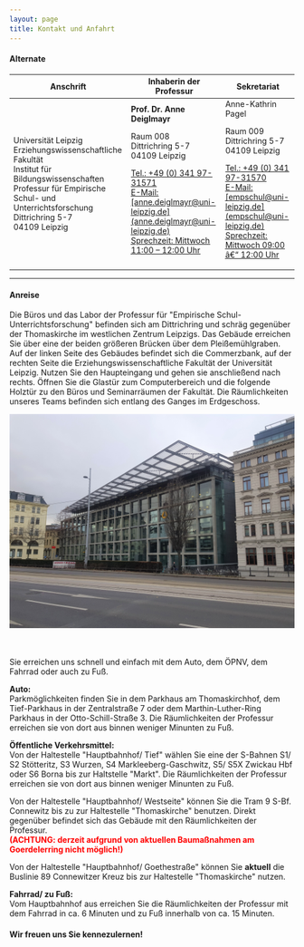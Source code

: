 ```yaml
---
layout: page
title: Kontakt und Anfahrt
---
```


<h4>Alternate</h4>
        <div class="table-wrapper">
            <table class="alt">
                <thead>
                    <tr>
                        <th>Anschrift</th>
                        <th>Inhaberin der Professur</th>
                        <th>Sekretariat</th>
                    </tr>
                </thead>
                <tbody>
                    <tr>
                        <td>Universität Leipzig<br>  
                            Erziehungswissenschaftliche Fakultät<br>
                            Institut für Bildungswissenschaften<br>
                            Professur für Empirische Schul- und Unterrichtsforschung<br>
                            Dittrichring 5-7<br>
                            04109 Leipzig</td>
                        <td><b>Prof. Dr. Anne Deiglmayr</b><br>
                            <p>Raum 008<br>
                            Dittrichring 5-7<br>
                            04109 Leipzig</p>
                            <p><u>Tel.:<u> +49 (0) 341 97-31571<br> 
                            <u>E-Mail:<u> [anne.deiglmayr@uni-leipzig.de](anne.deiglmayr@uni-leipzig.de)<br>           
                            <u>Sprechzeit:<u> Mittwoch 11:00 – 12:00 Uhr</p></td>
                        <td>Anne-Kathrin Pagel</b><br>
                        <p>Raum 009<br>
                        Dittrichring 5-7<br>
                        04109 Leipzig</p>
                        <p><u>Tel.:<u> +49 (0) 341 97-31570<br>  
                        <u>E-Mail:<u> [empschul@uni-leipzig.de](empschul@uni-leipzig.de)<br>  
                        <u>Sprechzeit:<u> Mittwoch 09:00 â€“ 12:00 Uhr</p></td>
                    </tr>
                </tbody>
                </table>
            </div>

***

<h4>Anreise</h4>  

<p>Die Büros und das Labor der Professur für "Empirische Schul- Unterrichtsforschung" befinden sich am Dittrichring und schräg gegenüber der Thomaskirche im westlichen Zentrum Leipzigs. Das Gebäude erreichen Sie über eine der beiden größeren Brücken über dem Pleißemühlgraben. Auf der linken Seite des Gebäudes befindet sich die Commerzbank, auf der rechten Seite die Erziehungswissenschaftliche Fakultät der Universität Leipzig. Nutzen Sie den Haupteingang und gehen sie anschließend nach rechts. Öffnen Sie die Glastür zum Computerbereich und die folgende Holztür zu den Büros und Seminarräumen der Fakultät. Die Räumlichkeiten unseres Teams befinden sich entlang des Ganges im Erdgeschoss.</p> 

<div class="box alt">
    <div class="row 50% uniform">
		<div class="4u"><span class="image fit"><img src="assets/images/pic20.jpg" alt="" /></span></div>
		<div class="4u"><span class="image fit"><img src="assets/images/pic21.jpg" alt="" /></span></div>
		<div class="4u"><span class="image fit"><img src="assets/images/pic22.jpg" alt="" /></span></div>  
		
<p>Sie erreichen uns schnell und einfach mit dem Auto, dem ÖPNV, dem Fahrrad oder auch zu Fuß.</p>

<p><b>Auto:</b><br>
Parkmöglichkeiten finden Sie in dem Parkhaus am Thomaskirchhof, dem Tief-Parkhaus in der Zentralstraße 7 oder dem Marthin-Luther-Ring Parkhaus in der Otto-Schill-Straße 3. Die Räumlichkeiten der Professur erreichen sie von dort aus binnen weniger Minunten zu Fuß.<p> 

<p><b>Öffentliche Verkehrsmittel:</b><br>  
Von der Haltestelle "Hauptbahnhof/ Tief" wählen Sie eine der S-Bahnen S1/ S2 Stötteritz, S3 Wurzen, S4 Markleeberg-Gaschwitz, S5/ S5X Zwickau Hbf oder S6 Borna bis zur Haltstelle "Markt". Die Räumlichkeiten der Professur erreichen sie von dort aus binnen weniger Minunten zu Fuß.</p>

<p>Von der Haltestelle "Hauptbahnhof/ Westseite" können Sie die Tram 9 S-Bf. Connewitz bis zu zur Haltestelle "Thomaskirche" benutzen. Direkt gegenüber befindet sich das Gebäude mit den Räumlichkeiten der Professur.<br> 
<b><span style="color:red">(ACHTUNG: derzeit aufgrund von aktuellen Baumaßnahmen am Goerdelerring nicht möglich!)</span></b></p>  

<p>Von der Haltestelle "Hauptbahnhof/ Goethestraße" können Sie <b>aktuell</b> die Buslinie 89 Connewitzer Kreuz bis zur Haltestelle "Thomaskirche" nutzen.</p>  

<p><b>Fahrrad/ zu Fuß:</b><br> 
Vom Hauptbahnhof aus erreichen Sie die Räumlichkeiten der Professur mit dem Fahrrad in ca. 6 Minuten und zu Fuß innerhalb von ca. 15 Minuten.</p> 


<h4>Wir freuen uns Sie kennezulernen!</h4> 
